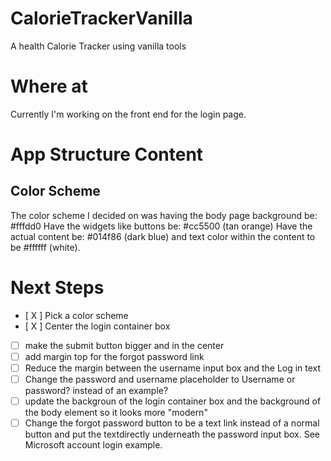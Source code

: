 # CalorieTrackerVanilla
A health Calorie Tracker using vanilla tools

# Where at
Currently I'm working on the front end for the login page.

# App Structure Content

## Color Scheme 
The color scheme I decided on was having the body page background be: #fffdd0
Have the widgets like buttons be: #cc5500 (tan orange)
Have the actual content be: #014f86 (dark blue) and text color within the content to be #ffffff (white).

# Next Steps
- [ X ] Pick a color scheme
- [ X ] Center the login container box
- [ ] make the submit button bigger and in the center
- [ ] add margin top for the forgot password link
- [ ] Reduce the margin between the username input box and the Log in text
- [ ] Change the password and username placeholder to Username or password? instead of an example?
- [ ] update the backgroun of the login container box and the background of the body element so it looks more "modern"
- [ ] Change the forgot password button to be a text link instead of a normal button and put the textdirectly underneath the password input box. See Microsoft account login example.

